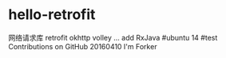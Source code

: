 ﻿# hello-retrofit
网络请求库
retrofit okhttp volley ...
add RxJava
#ubuntu 14
#test Contributions on GitHub 20160410 
I'm Forker
